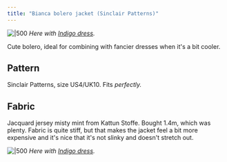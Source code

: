 ```yaml
---
title: "Bianca bolero jacket (Sinclair Patterns)"
---
```

![|500](projects/attachments/DSCF7971.jpg)
_Here with [Indigo dress](projects/sewing/Indigo%20dress%20(Tilly%20and%20the%20Buttons).md)._ 

Cute bolero, ideal for combining with fancier dresses when it's a bit cooler. 

## Pattern
Sinclair Patterns, size US4/UK10. 
Fits _perfectly._

## Fabric
Jacquard jersey misty mint from Kattun Stoffe. 
Bought 1.4m, which was plenty. 
Fabric is quite stiff, but that makes the jacket feel a bit more expensive and it's nice that it's not slinky and doesn't stretch out.

![|500](projects/attachments/DSCF7974.jpg)
_Here with [Indigo dress](projects/sewing/Indigo%20dress%20(Tilly%20and%20the%20Buttons).md)._ 
